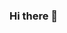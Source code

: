 ### Hi there 👋

<!--
**MANTISKYU/MANTISKYU** is a ✨ _special_ ✨ repository because its `README.md` (this file) appears on your GitHub profile.
![![image](https://github.com/MANTISKYU/MANTISKYU/assets/169340449/08199108-8d67-4a26-afce-0850485b9f1f)]



Here are some ideas to get you started:

- 🔭 I’m currently working on ...
- 🌱 I’m currently learning ...
- 👯 I’m looking to collaborate on ...
- 🤔 I’m looking for help with ...
- 💬 Ask me about ...
- 📫 How to reach me: ...
- 😄 Pronouns: ...
- ⚡ Fun fact: ...
-->
